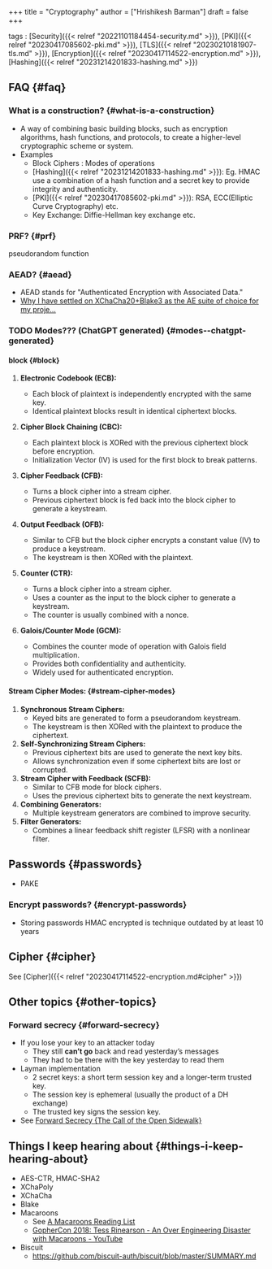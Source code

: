 +++
title = "Cryptography"
author = ["Hrishikesh Barman"]
draft = false
+++

tags
: [Security]({{< relref "20221101184454-security.md" >}}), [PKI]({{< relref "20230417085602-pki.md" >}}), [TLS]({{< relref "20230210181907-tls.md" >}}), [Encryption]({{< relref "20230417114522-encryption.md" >}}), [Hashing]({{< relref "20231214201833-hashing.md" >}})


## FAQ {#faq}


### What is a construction? {#what-is-a-construction}

-   A way of combining basic building blocks, such as encryption algorithms, hash functions, and protocols, to create a higher-level cryptographic scheme or system.
-   Examples
    -   Block Ciphers : Modes of operations
    -   [Hashing]({{< relref "20231214201833-hashing.md" >}}): Eg. HMAC use a combination of a hash function and a secret key to provide integrity and authenticity.
    -   [PKI]({{< relref "20230417085602-pki.md" >}}): RSA, ECC(Elliptic Curve Cryptography) etc.
    -   Key Exchange: Diffie-Hellman key exchange etc.


### PRF? {#prf}

pseudorandom function


### AEAD? {#aead}

-   AEAD stands for "Authenticated Encryption with Associated Data."
-   [Why I have settled on XChaCha20+Blake3 as the AE suite of choice for my proje...](https://archive.is/20211201051906/https://mccarty.io/cryptography/2021/11/29/chacha20-blake3.html)


### <span class="org-todo todo TODO">TODO</span> Modes??? (ChatGPT generated) {#modes--chatgpt-generated}


#### block {#block}

1.  ****Electronic Codebook (ECB):****
    -   Each block of plaintext is independently encrypted with the same key.
    -   Identical plaintext blocks result in identical ciphertext blocks.

2.  ****Cipher Block Chaining (CBC):****
    -   Each plaintext block is XORed with the previous ciphertext block before encryption.
    -   Initialization Vector (IV) is used for the first block to break patterns.

3.  ****Cipher Feedback (CFB):****
    -   Turns a block cipher into a stream cipher.
    -   Previous ciphertext block is fed back into the block cipher to generate a keystream.

4.  ****Output Feedback (OFB):****
    -   Similar to CFB but the block cipher encrypts a constant value (IV) to produce a keystream.
    -   The keystream is then XORed with the plaintext.

5.  ****Counter (CTR):****
    -   Turns a block cipher into a stream cipher.
    -   Uses a counter as the input to the block cipher to generate a keystream.
    -   The counter is usually combined with a nonce.

6.  ****Galois/Counter Mode (GCM):****
    -   Combines the counter mode of operation with Galois field multiplication.
    -   Provides both confidentiality and authenticity.
    -   Widely used for authenticated encryption.


#### Stream Cipher Modes: {#stream-cipher-modes}

1.  **Synchronous Stream Ciphers:**
    -   Keyed bits are generated to form a pseudorandom keystream.
    -   The keystream is then XORed with the plaintext to produce the ciphertext.
2.  ****Self-Synchronizing Stream Ciphers:****
    -   Previous ciphertext bits are used to generate the next key bits.
    -   Allows synchronization even if some ciphertext bits are lost or corrupted.
3.  ****Stream Cipher with Feedback (SCFB):****
    -   Similar to CFB mode for block ciphers.
    -   Uses the previous ciphertext bits to generate the next keystream.
4.  ****Combining Generators:****
    -   Multiple keystream generators are combined to improve security.
5.  ****Filter Generators:****
    -   Combines a linear feedback shift register (LFSR) with a nonlinear filter.


## Passwords {#passwords}

-   PAKE


### Encrypt passwords? {#encrypt-passwords}

-   Storing passwords HMAC encrypted is technique outdated by at least 10 years


## Cipher {#cipher}

See [Cipher]({{< relref "20230417114522-encryption.md#cipher" >}})


## Other topics {#other-topics}


### Forward secrecy {#forward-secrecy}

-   If you lose your key to an attacker today
    -   They still **can’t go** back and read yesterday’s messages
    -   They had to be there with the key yesterday to read them
-   Layman implementation
    -   2 secret keys: a short term session key and a longer-term trusted key.
    -   The session key is ephemeral (usually the product of a DH exchange)
    -   The trusted key signs the session key.
-   See [Forward Secrecy {The Call of the Open Sidewalk}](https://articles.59.ca/doku.php?id=pgpfan:forward_secrecy)


## Things I keep hearing about {#things-i-keep-hearing-about}

-   AES-CTR, HMAC-SHA2
-   XChaPoly
-   XChaCha
-   Blake
-   Macaroons
    -   See [A Macaroons Reading List](https://blog.gtank.cc/macaroons-reading-list/)
    -   [GopherCon 2018: Tess Rinearson - An Over Engineering Disaster with Macaroons - YouTube](https://www.youtube.com/watch?v=MZFv62qz8RU)
-   Biscuit
    -   <https://github.com/biscuit-auth/biscuit/blob/master/SUMMARY.md>
